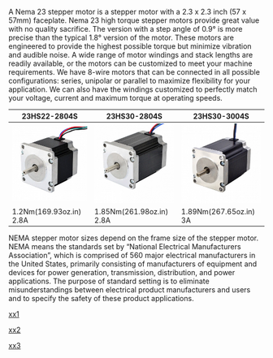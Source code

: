 A Nema 23 stepper motor is a stepper motor with a 2.3 x 2.3 inch (57 x 57mm) faceplate. Nema 23 high torque stepper motors provide great value with no quality sacrifice. The version with a step angle of 0.9° is more precise than the typical 1.8° version of the motor. These motors are engineered to provide the highest possible torque but minimize vibration and audible noise. A wide range of motor windings and stack lengths are readily available, or the motors can be customized to meet your machine requirements. We have 8-wire motors that can be connected in all possible configurations: series, unipolar or parallel to maximize flexibility for your application. We can also have the windings customized to perfectly match your voltage, current and maximum torque at operating speeds.

| 23HS22-2804S | 23HS30-2804S | 23HS30-3004S |
|-----|-----|-----|
| <img src="images/23HS22-2804S.jpg"  title="23HS22-2804S"> | <img src="images/23HS30-2804S.jpg"  title="23HS30-2804S"> | <img src="images/23HS30-3004S.jpg"  title="23HS30-3004S"> |
| 1.2Nm(169.93oz.in) 2.8A | 1.85Nm(261.98oz.in) 2.8A | 1.89Nm(267.65oz.in) 3A |

NEMA stepper motor sizes depend on the frame size of the stepper motor. NEMA means the standards set by “National Electrical Manufacturers Association”, which is comprised of 560 major electrical manufacturers in the United States, primarily consisting of manufacturers of equipment and devices for power generation, transmission, distribution, and power applications. The purpose of standard setting is to eliminate misunderstandings between electrical product manufacturers and users and to specify the safety of these product applications.

<a href="Nema%2023/23HS30-2804S.md"> xx1 </a>

<a href="Nema%2023/23HS30-2804S.md"> xx2 </a>

<a href="Nema%2023/23HS30-3004S.md"> xx3 </a>